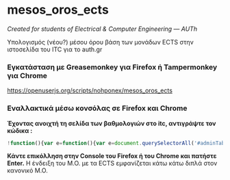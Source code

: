 mesos_oros_ects
===============
_Created for students of Electrical & Computer Engineering — AUTh_

Υπολογισμός (νέου?) μέσου όρου βάση των μονάδων ECTS στην ιστοσελίδα του ITC για το auth.gr

### Εγκατάσταση με Greasemonkey για Firefox ή Tampermonkey για Chrome ###
https://openuserjs.org/scripts/nohponex/mesos_oros_ects

### Εναλλακτικά μέσω κονσόλας σε Firefox και Chrome ###
**Έχοντας ανοιχτή τη σελίδα των βαθμολογιών στo itc, αντιγράψτε τον κώδικα :**

```javascript
!function(){var e=function(){var e=document.querySelectorAll('#adminTable3>tbody>tr');if(e){for(var t=0,r=0,a=0,l=0,n=0,o=e.length;o>n;++n){var i=e[n],d=parseInt(i.querySelectorAll('td')[7].innerHTML.trim()),c=i.querySelectorAll('td')[8].innerHTML.trim();isNaN(c)||(c=parseFloat(c),c>=5&&(l+=c*d,a+=d,t+=c,++r))}var h=(Math.round(t/r*100)/100,Math.round(l/a*100)/100),u=document.querySelector('h3:last-child');u?u.insertAdjacentHTML('beforeend',' Νέος Μέσος Όρος (ECTS) : <b>'+h+'</b>'):alert('Νέος Μέσος Όρος (ECTS) :'+h)}};e()}();
```


**Κάντε επικόλληση στην Console του Firefox ή του Chrome και πατήστε Enter.**
Η ένδειξη του Μ.Ο. με τα ECTS εμφανίζεται κάτω κάτω διπλά στον κανονικό Μ.Ο.
